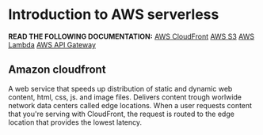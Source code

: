 # Introduction to AWS serverless

__READ THE FOLLOWING DOCUMENTATION:__ 
	[AWS CloudFront](https://aws.amazon.com/es/cloudfront/)
	[AWS S3](https://aws.amazon.com/es/s3/)
	[AWS Lambda](https://aws.amazon.com/es/lambda/)
	[AWS API Gateway](https://aws.amazon.com/es/api-gateway/)


## Amazon cloudfront
A web service that speeds up distribution of static and dynamic web content, html, css, js. and image files. Delivers content trough worlwide network data centers called edge locations. When a user requests content that you're serving with CloudFront, the request is routed to the edge location that provides the lowest latency.


